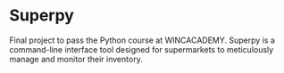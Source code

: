 # Superpy
Final project to pass the Python course at WINCACADEMY. Superpy is a command-line interface tool designed for supermarkets to meticulously manage and monitor their inventory.
